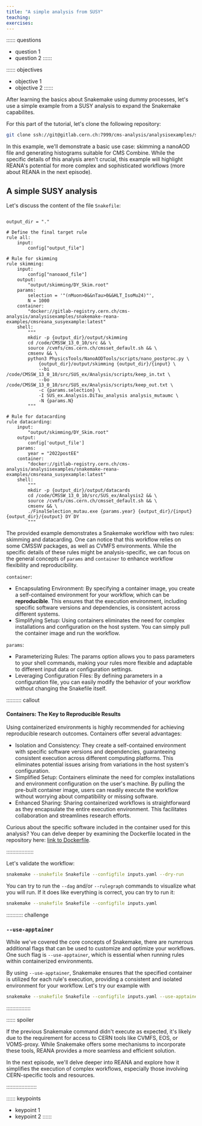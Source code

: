 ```yaml
---
title: "A simple analysis from SUSY"
teaching:
exercises:
---
```


:::::: questions
 - question 1
 - question 2
::::::

:::::: objectives
 - objective 1
 - objective 2
::::::

After learning the basics about Snakemake using dummy processes, let's use a simple example from a SUSY analysis to expand the Snakemake capabilites. 

For this part of the tutorial, let's clone the following repository:
```BASH
git clone ssh://git@gitlab.cern.ch:7999/cms-analysis/analysisexamples/snakemake-reana-examples/cmsreana_susyexample.git
```

In this example, we'll demonstrate a basic use case: skimming a nanoAOD file and generating histograms suitable for CMS Combine. While the specific details of this analysis aren't crucial, this example will highlight REANA's potential for more complex and sophisticated workflows (more about REANA in the next episode). 

## A simple SUSY analysis

Let's discuss the content of the file `Snakefile`:

```

output_dir = "."

# Define the final target rule
rule all:
    input:
        config["output_file"]

# Rule for skimming
rule skimming:
    input:
        config["nanoaod_file"]
    output:
        "output/skimming/DY_Skim.root"
    params:
        selection = '"(nMuon>0&&nTau>0&&HLT_IsoMu24)"',
        N = 1000
    container:
        "docker://gitlab-registry.cern.ch/cms-analysis/analysisexamples/snakemake-reana-examples/cmsreana_susyexample:latest"
    shell:
        """
        mkdir -p {output_dir}/output/skimming
        cd /code/CMSSW_13_0_10/src && \
        source /cvmfs/cms.cern.ch/cmsset_default.sh && \
        cmsenv && \
        python3 PhysicsTools/NanoAODTools/scripts/nano_postproc.py \
            {output_dir}/output/skimming {output_dir}/{input} \
            --bi /code/CMSSW_13_0_10/src/SUS_ex/Analysis/scripts/keep_in.txt \
            --bo /code/CMSSW_13_0_10/src/SUS_ex/Analysis/scripts/keep_out.txt \
            -c {params.selection} \
            -I SUS_ex.Analysis.DiTau_analysis analysis_mutaumc \
            -N {params.N}
        """

# Rule for datacarding
rule datacarding:
    input:
        "output/skimming/DY_Skim.root"
    output:
        config['output_file']
    params:
        year = "2022postEE"
    container:
        "docker://gitlab-registry.cern.ch/cms-analysis/analysisexamples/snakemake-reana-examples/cmsreana_susyexample:latest"
    shell:
        """
        mkdir -p {output_dir}/output/datacards
        cd /code/CMSSW_13_0_10/src/SUS_ex/Analysis2 && \
        source /cvmfs/cms.cern.ch/cmsset_default.sh && \
        cmsenv && \
        ./FinalSelection_mutau.exe {params.year} {output_dir}/{input} {output_dir}/{output} DY DY
        """

```

The provided example demonstrates a Snakemake workflow with two rules: 
skimming and datacarding. One can notice that this workflow relies on some CMSSW packages, as well as CVMFS environments. While the specific details of these rules might be analysis-specific, we can focus on the general concepts of `params` and `container` to enhance workflow flexibility and reproducibility.

`container`:

 * Encapsulating Environment: By specifying a container image, you create a self-contained environment for your workflow, which can be **reproducible**. This ensures that the execution environment, including specific software versions and dependencies, is consistent across different systems. 
 * Simplifying Setup: Using containers eliminates the need for complex installations and configuration on the host system. You can simply pull the container image and run the workflow.

`params`:

 * Parameterizing Rules: The params option allows you to pass parameters to your shell commands, making your rules more flexible and adaptable to different input data or configuration settings.
 * Leveraging Configuration Files: By defining parameters in a configuration file, you can easily modify the behavior of your workflow without changing the Snakefile itself.


:::::::::: callout

#### Containers: The Key to Reproducible Results

Using containerized environments is highly recommended for achieving reproducible research outcomes. Containers offer several advantages:

 * Isolation and Consistency: They create a self-contained environment with specific software versions and dependencies, guaranteeing consistent execution across different computing platforms. This eliminates potential issues arising from variations in the host system's configuration.
 * Simplified Setup: Containers eliminate the need for complex installations and environment configuration on the user's machine. By pulling the pre-built container image, users can readily execute the workflow without worrying about compatibility or missing software.
 * Enhanced Sharing: Sharing containerized workflows is straightforward as they encapsulate the entire execution environment. This facilitates collaboration and streamlines research efforts.

Curious about the specific software included in the container used for this analysis? You can delve deeper by examining the Dockerfile located in the repository here: [link to Dockerfile](https://gitlab.cern.ch/cms-analysis/analysisexamples/snakemake-reana-examples/cmsreana_susyexample/-/blob/master/Dockerfile?ref_type=heads).

::::::::::::::::::


Let's validate the workflow:

```BASH
snakemake --snakefile Snakefile --configfile inputs.yaml --dry-run
```

You can try to run the `--dag` and/or `--rulegraph` commands to visualize what you will run. If it does like everything is correct, you can try to run it:

```BASH
snakemake --snakefile Snakefile --configfile inputs.yaml
```

::::::::::: challenge

### `--use-apptainer`

While we've covered the core concepts of Snakemake, there are numerous additional flags that can be used to customize and optimize your workflows. One such flag is `--use-apptainer`, which is essential when running rules within containerized environments.

By using `--use-apptainer`, Snakemake ensures that the specified container is utilized for each rule's execution, providing a consistent and isolated environment for your workflow. Let's try our example with

```BASH
snakemake --snakefile Snakefile --configfile inputs.yaml --use-apptainer
```
::::::::::::::::


:::::: spoiler

If the previous Snakemake command didn't execute as expected, it's likely due to the requirement for access to CERN tools like CVMFS, EOS, or VOMS-proxy. While Snakemake offers some mechanisms to incorporate these tools, REANA provides a more seamless and efficient solution.

In the next episode, we'll delve deeper into REANA and explore how it simplifies the execution of complex workflows, especially those involving CERN-specific tools and resources.

::::::::::::::::::::


:::::: keypoints
 - keypoint 1
 - keypoint 2
::::::